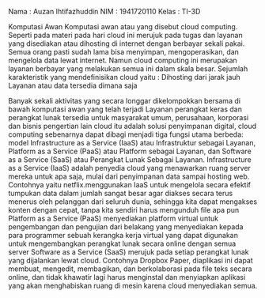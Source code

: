 Nama    : Auzan Ihtifazhuddin
NIM     : 1941720110
Kelas   : TI-3D

Komputasi Awan
Komputasi awan atau yang disebut cloud computing. Seperti pada materi pada hari cloud ini merujuk pada tugas dan layanan yang disediakan atau dihosting di internet dengan berbayar sekali pakai. Semua orang pasti sudah lama bisa menyimpan, mengoperasikan, dan mengelola data lewat internet.
Namun cloud computing ini merupakan layanan berbayar yang melakukan semua ini dalam skala besar.
Sejumlah karakteristik yang mendefinisikan cloud yaitu :
    Dihosting dari jarak jauh
    Layanan atau data tersedia dimana saja

Banyak sekali aktivitas yang secara longgar dikelompokkan bersama di bawah komputasi awan yang telah terjadi
Layanan perangkat keras dan perangkat lunak tersedia untuk masyarakat umum, perusahaan, korporasi dan bisnis
pengertian lain cloud itu adalah solusi penyimpanan digital, cloud computing sebenarnya dapat dibagi menjadi tiga fungsi utama berbeda: model Infrastructure as a Service (IaaS) atau Infrastruktur sebagai Layanan, Platform as a Service (PaaS) atau Platform sebagai Layanan, dan Software as a Service (SaaS) atau Perangkat Lunak Sebagai Layanan.
    Infrastructure as a Service (IaaS) adalah penyedia cloud yang menawarkan ruang server mereka untuk apa saja, mulai dari penyimpanan data sampai hosting web. 
        Contohnya yaitu netflix.menggunakan IaaS untuk mengelola secara efektif tumpukan data dalam jumlah sangat besar agar diakses secara terus menerus oleh pelanggan dari seluruh dunia, sehingga kita dapat mengakses konten dengan cepat, tanpa kita sendiri harus mengunduh file apa pun
    Platform as a Service (PaaS) menyediakan platform virtual untuk pengembangan dan pengujian dari belakang yang menyediakan kepada para programmer sebuah kerangka kerja virtual yang dapat digunakan untuk mengembangkan perangkat lunak secara online dengan semua server
    Software as a Service (SaaS) merujuk pada setiap perangkat lunak yang dijalankan lewat cloud. 
        Contohnya Dropbox Paper, diaplikasi ini dapat membuat, mengedit, membagikan, dan berkolaborasi pada file teks secara online, dan tidak khawatir lagi harus menginstal dan menyiapkan aplikasi yang akan menghabiskan ruang di mesin karena cloud menyediakan semua. 